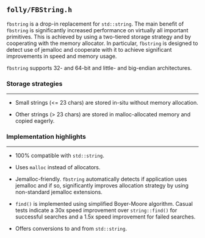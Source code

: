 `folly/FBString.h`
------------------

`fbstring` is a drop-in replacement for `std::string`. The main
benefit of `fbstring` is significantly increased performance on
virtually all important primitives. This is achieved by using a
two-tiered storage strategy and by cooperating with the memory
allocator. In particular, `fbstring` is designed to detect use of
jemalloc and cooperate with it to achieve significant improvements in
speed and memory usage.

`fbstring` supports 32- and 64-bit and little- and big-endian
architectures.

### Storage strategies
***

* Small strings (<= 23 chars) are stored in-situ without memory
  allocation.

* Other strings (> 23 chars) are stored in malloc-allocated
  memory and copied eagerly.

### Implementation highlights
***

* 100% compatible with `std::string`.

* Uses `malloc` instead of allocators.

* Jemalloc-friendly. `fbstring` automatically detects if application
  uses jemalloc and if so, significantly improves allocation
  strategy by using non-standard jemalloc extensions.

* `find()` is implemented using simplified Boyer-Moore
  algorithm. Casual tests indicate a 30x speed improvement over
  `string::find()` for successful searches and a 1.5x speed
  improvement for failed searches.

* Offers conversions to and from `std::string`.
